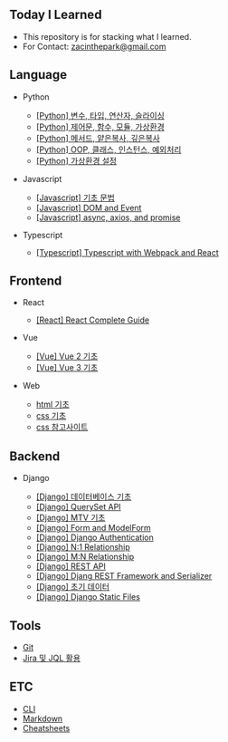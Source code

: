 ## Today I Learned

- This repository is for stacking what I learned.
- For Contact: zacinthepark@gmail.com

## Language

- Python

    - [[Python] 변수, 타입, 연산자, 슬라이싱](./python/%EB%B3%80%EC%88%98-%ED%83%80%EC%9E%85-%EC%97%B0%EC%82%B0%EC%9E%90-%EC%8A%AC%EB%9D%BC%EC%9D%B4%EC%8B%B1.md)
    - [[Python] 제어문, 함수, 모듈, 가상환경](./python/%EC%A0%9C%EC%96%B4%EB%AC%B8-%ED%95%A8%EC%88%98-%EB%AA%A8%EB%93%88-%EA%B0%80%EC%83%81%ED%99%98%EA%B2%BD.md)
    - [[Python] 메서드, 얕은복사, 깊은복사](./python/%EB%A9%94%EC%84%9C%EB%93%9C-%EC%96%95%EC%9D%80%EB%B3%B5%EC%82%AC-%EA%B9%8A%EC%9D%80%EB%B3%B5%EC%82%AC.md)
    - [[Python] OOP, 클래스, 인스턴스, 예외처리](./python/OOP-%ED%81%B4%EB%9E%98%EC%8A%A4-%EC%9D%B8%EC%8A%A4%ED%84%B4%EC%8A%A4-%EC%98%88%EC%99%B8%EC%B2%98%EB%A6%AC.md)
    - [[Python] 가상환경 설정](./python/%EA%B0%80%EC%83%81%ED%99%98%EA%B2%BD%20%EC%84%A4%EC%A0%95.md)

- Javascript

    - [[Javascript] 기초 문법](./javascript/basics.md)
    - [[Javascript] DOM and Event](./javascript/dom-event.md)
    - [[Javascript] async, axios, and promise](./javascript/async-axios-promise.md)

- Typescript

    - [[Typescript] Typescript with Webpack and React](./typescript/README.md)

## Frontend

- React

    - [[React] React Complete Guide](./react/react-guide/README.md)

- Vue

    - [[Vue] Vue 2 기초](./vue/vue2/README.md)
    - [[Vue] Vue 3 기초](./vue/vue3/README.md)

- Web

    - [html 기초](./web/html%20%EA%B8%B0%EC%B4%88.md)
    - [css 기초](./web/css%20%EA%B8%B0%EC%B4%88.md)
    - [css 참고사이트](./web/%EC%B0%B8%EA%B3%A0%EC%82%AC%EC%9D%B4%ED%8A%B8.md)

## Backend

- Django

    - [[Django] 데이터베이스 기초](./django/%EB%8D%B0%EC%9D%B4%ED%84%B0%EB%B2%A0%EC%9D%B4%EC%8A%A4%20%EA%B8%B0%EC%B4%88.md)
    - [[Django] QuerySet API](./django/queryset-api.md)
    - [[Django] MTV 기초](./django/MTV%20%EA%B8%B0%EC%B4%88.md)
    - [[Django] Form and ModelForm](./django/form-and-modelform.md)
    - [[Django] Django Authentication](./django/django-authentication.md)
    - [[Django] N:1 Relationship](./django/n-1-relationship.md)
    - [[Django] M:N Relationship](./django/m-n-relationship.md)
    - [[Django] REST API](./django/REST%20API.md)
    - [[Django] Djang REST Framework and Serializer](./django/DRF.md)
    - [[Django] 초기 데이터](./django/%EC%B4%88%EA%B8%B0%20%EB%8D%B0%EC%9D%B4%ED%84%B0.md)
    - [[Django] Django Static Files](./django/django-static-files.md)

## Tools

- [Git](./tools/git/README.md)
- [Jira 및 JQL 활용](./tools/jira/JIRA%20%EB%B0%8F%20JQL%20%ED%99%9C%EC%9A%A9.md)

## ETC

- [CLI](./etc/cli//README.md)
- [Markdown](./etc/markdown//README.md)
- [Cheatsheets](./etc/cheatsheets//README.md)
